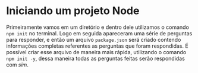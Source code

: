 # Iniciando um projeto Node
Primeiramente vamos em um diretório e dentro dele utilizamos o comando `npm init` no terminal. Logo em seguida apareceram uma série de perguntas para responder, e então um arquivo `package.json` será criado contendo informações completas referentes as perguntas que foram respondidas. É possível criar esse arquivo de maneira mais rápida, utilizando o comando `npm init -y`, dessa maneira todas as perguntas feitas serão respondidas com _sim_.